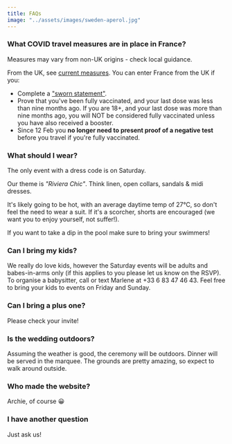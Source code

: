 ```yaml
---
title: FAQs
image: "../assets/images/sweden-aperol.jpg"
---
```


### What COVID travel measures are in place in France?

Measures may vary from non-UK origins - check local guidance. 

From the UK, see [current measures](https://www.bbc.com/news/explainers-56997931). You can enter France from the UK if you:

- Complete a ["sworn statement"](https://www.interieur.gouv.fr/covid-19-international-travel).
- Prove that you've been fully vaccinated, and your last dose was less than nine months ago. If you are 18+, and your last dose was more than nine months ago, you will NOT be considered fully vaccinated unless you have also received a booster.
- Since 12 Feb you **no longer need to present proof of a negative test** before you travel if you're fully vaccinated.


### What should I wear?

The only event with a dress code is on Saturday. 

Our theme is *"Riviera Chic"*. Think linen, open collars, sandals & midi dresses.

It's likely going to be hot, with an average daytime temp of 27°C, so don't feel the need to wear a suit. If it's a scorcher, shorts are encouraged (we want you to enjoy yourself, not suffer!).

If you want to take a dip in the pool make sure to bring your swimmers!


### Can I bring my kids?

We really do love kids, however the Saturday events will be adults and babes-in-arms only (if this applies to you please let us know on the RSVP). To organise a babysitter, call or text Marlene at +33 6 83 47 46 43. Feel free to bring your kids to events on Friday and Sunday.

### Can I bring a plus one?

Please check your invite!

### Is the wedding outdoors?

Assuming the weather is good, the ceremony will be outdoors. Dinner will be served in the marquee. The grounds are pretty amazing, so expect to walk around outside.

### Who made the website?

Archie, of course 😀 


### I have another question

Just ask us!